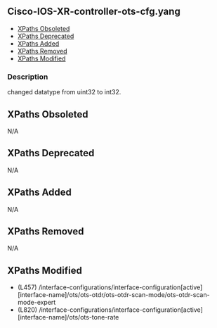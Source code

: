 ## Cisco-IOS-XR-controller-ots-cfg.yang

- [XPaths Obsoleted](#xpaths-obsoleted)
- [XPaths Deprecated](#xpaths-deprecated)
- [XPaths Added](#xpaths-added)
- [XPaths Removed](#xpaths-removed)
- [XPaths Modified](#xpaths-modified)

### Description

changed datatype from uint32 to int32.

## XPaths Obsoleted

N/A

## XPaths Deprecated

N/A

## XPaths Added

N/A

## XPaths Removed

N/A

## XPaths Modified

- (L457)	/interface-configurations/interface-configuration[active][interface-name]/ots/ots-otdr/ots-otdr-scan-mode/ots-otdr-scan-mode-expert
- (L820)	/interface-configurations/interface-configuration[active][interface-name]/ots/ots-tone-rate

